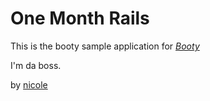 # One Month Rails

This is the booty sample application for 
[*Booty*](http://instagram.com/ancientmars)

I'm da boss. 

by [nicole](http://instagram.com/ancientmars)